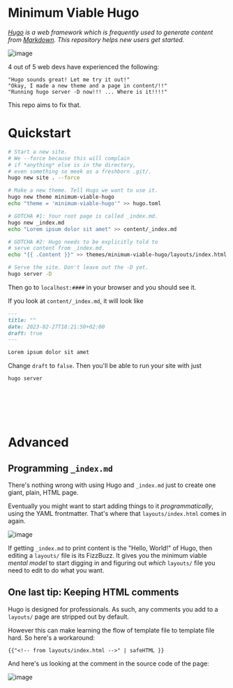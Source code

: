 Minimum Viable Hugo 
===================
*[Hugo](https://gohugo.io/) is a web framework which is frequently used to generate content from [Markdown](https://www.markdownguide.org/tools/hugo/). This repository helps new users get started.*


![image](https://user-images.githubusercontent.com/53230903/221623209-8a557a70-b81a-4232-a067-b3b0f1f1c577.png)

4 out of 5 web devs have experienced the following:

    "Hugo sounds great! Let me try it out!"
    "Okay, I made a new theme and a page in content/!!"
    "Running hugo server -D now!!! ... Where is it!!!!"

This repo aims to fix that.

# Quickstart

```bash
# Start a new site.
# We --force because this will complain
# if *anything* else is in the directory,
# even something so meek as a freshborn .git/.
hugo new site . --force

# Make a new theme. Tell Hugo we want to use it.
hugo new theme minimum-viable-hugo
echo "theme = 'minimum-viable-hugo'" >> hugo.toml

# GOTCHA #1: Your root page is called _index.md.
hugo new _index.md
echo "Lorem ipsum dolor sit amet" >> content/_index.md

# GOTCHA #2: Hugo needs to be explicitly told to
# serve content from _index.md.
echo "{{ .Content }}" >> themes/minimum-viable-hugo/layouts/index.html

# Serve the site. Don't leave out the -D yet.
hugo server -D
```

Then go to `localhost:####` in your browser and you should see it.

If you look at `content/_index.md`, it will look like

```markdown
---
title: ""
date: 2023-02-27T18:21:50+02:00
draft: true
---

Lorem ipsum dolor sit amet
```

Change `draft` to `false`. Then you'll be able to run your site with just

```bash
hugo server
```

<br>
<br>
<br>
<br>

# Advanced

## Programming `_index.md`

There's nothing wrong with using Hugo and `_index.md` just to create one giant, plain, HTML page.

Eventually you might want to start adding things to it _programmatically_, using the YAML frontmatter. That's where that `layouts/index.html` comes in again.

![image](https://user-images.githubusercontent.com/53230903/222879440-af026be6-fa6c-42df-aa1c-4b66ca698e06.png)

If getting `_index.md` to print content is the "Hello, World!" of Hugo, then editing a `layouts/` file is its FizzBuzz. It gives you the minimum viable _mental model_ to start digging in and figuring out _which_ `layouts/` file you need to edit to do what you want.

## One last tip: Keeping HTML comments

Hugo is designed for professionals. As such, any comments you add to a `layouts/` page are stripped out by default.

However this can make learning the flow of template file to template file hard. So here's a workaround:

```
{{"<!-- from layouts/index.html -->" | safeHTML }}
```

And here's us looking at the comment in the source code of the page:

![image](https://user-images.githubusercontent.com/53230903/222880094-e612b6f1-1981-4476-855d-0600d1a04696.png)
